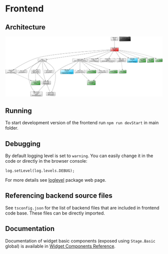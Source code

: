 # Frontend

## Architecture
![Frontend architecture](./../doc/diagrams/architecture-frontend.png)

## Running

To start development version of the frontend run `npm run devStart` in main folder.

## Debugging

By default logging level is set to `warning`. You can easily change it in the code or directly in the browser console:

```
log.setLevel(log.levels.DEBUG); 
```

For more details see [loglevel](https://github.com/pimterry/loglevel) package web page.

## Referencing backend source files

See `tsconfig.json` for the list of backend files that are included in frontend code base.
These files can be directly imported. 

## Documentation

Documentation of widget basic components (exposed using `Stage.Basic` global) is available in
[Widget Components Reference](https://docs.cloudify.co/staging/dev/developer/writing_widgets/widgets-components/).
